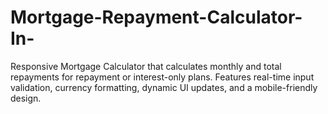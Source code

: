 # Mortgage-Repayment-Calculator-In-
Responsive Mortgage Calculator that calculates monthly and total repayments for repayment or interest-only plans. Features real-time input validation, currency formatting, dynamic UI updates, and a mobile-friendly design.
